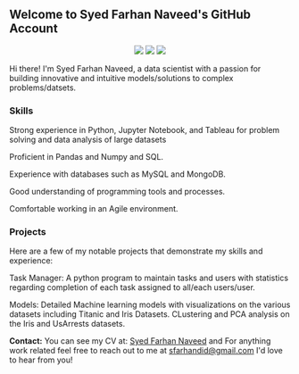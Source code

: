 ## Welcome to Syed Farhan Naveed's GitHub Account
<p align="center">
  <img src="https://img.shields.io/badge/Languages-Python%2CMySQL-yellowgreen" />
  <img src="https://img.shields.io/badge/Database-Pandas%2CMongoDB-red" />
  <img src="https://img.shields.io/badge/Softwares-VsCode%2CGit%2CJupyter notebook%2CTableau-blue" />
</p>
Hi there! I'm Syed Farhan Naveed, a data scientist with a passion for building innovative and intuitive models/solutions to complex problems/datsets.

### **Skills**

Strong experience in Python, Jupyter Notebook, and Tableau for problem solving and data analysis of large datasets


Proficient in Pandas and Numpy and SQL.

Experience with databases such as MySQL and MongoDB.

Good understanding of programming tools and processes.

Comfortable working in an Agile environment.

### **Projects**
Here are a few of my notable projects that demonstrate my skills and experience:

Task Manager: A python program to maintain tasks and users with statistics regarding completion of each task assigned to all/each users/user.

Models: Detailed Machine learning models with visualizations on the various datasets including Titanic and Iris Datasets.
CLustering and PCA analysis on the Iris and UsArrests datasets.


**Contact:**
You can see my CV at: [Syed Farhan Naveed](https://www.dropbox.com/scl/fi/0lmmhs091k9zr8pfpei4e/Syed_Farhan_Naveed_CV.docx?dl=0&rlkey=0y6o7eldani12y2rmhfg641bh) and For anything work related feel free to reach out to me at sfarhandid@gmail.com I'd love to hear from you!
